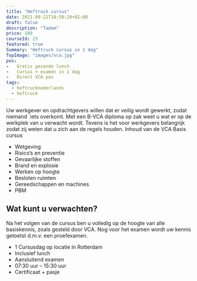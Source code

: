 ```yaml
---
title: "Heftruck cursus"
date: 2021-09-21T18:59:29+02:00
draft: false
description: "Tadam"
price: 189
courseId: 23
featured: true
Summary: "Heftruck cursus in 1 dag"
TopImage: "images/vca.jpg"
pos:
-   Gratis gezonde lunch
-   Cursus + examen in 1 dag
-   Direct VCA pas
tags:
  - heftrucknederlands
  - heftruck
---
```


Uw werkgever en opdrachtgevers willen dat er veilig wordt gewerkt, zodat niemand `iets overkomt. Met een B-VCA diploma op zak weet u wat er op de werkplek van u verwacht wordt. Tevens is het voor werkgevers belangrijk zodat zij weten dat u zich aan de regels houden.
Inhoud van de VCA Basis cursus

- Wetgeving
- Risico’s en preventie
- Gevaarlijke stoffen
- Brand en explosie
- Werken op hoogte
- Besloten ruimten
- Gereedschappen en machines
- PBM

## Wat kunt u verwachten?

Na het volgen van de cursus ben u volledig op de hoogte van alle basiskennis, zoals gesteld door VCA. Nog voor het examen wordt uw kennis getoetst d.m.v. een proefexamen.

- 1 Cursusdag op locatie in Rotterdam
- Inclusief lunch
- Aansluitend examen
- 07:30 uur – 15:30 uur
- Certificaat + pasje
